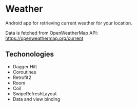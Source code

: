 # Weather
Android app for retrieving current weather for your location.

Data is fetched from OpenWeatherMap API: https://openweathermap.org/current

## Techonologies
* Dagger Hilt
* Coroutines
* Retrofit2
* Room
* Coil
* SwipeRefreshLayout
* Data and view binding
